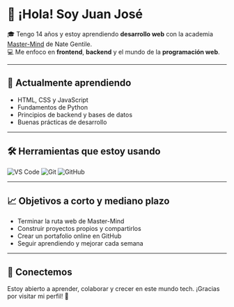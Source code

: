 # 👋 ¡Hola! Soy Juan José

🎓 Tengo 14 años y estoy aprendiendo **desarrollo web** con la academia [Master-Mind](https://academiamastermind.com/) de Nate Gentile.  
💻 Me enfoco en **frontend**, **backend** y el mundo de la **programación web**.

---

## 🚀 Actualmente aprendiendo

- HTML, CSS y JavaScript  
- Fundamentos de Python  
- Principios de backend y bases de datos  
- Buenas prácticas de desarrollo  

---

## 🛠️ Herramientas que estoy usando

![VS Code](https://img.shields.io/badge/Editor-VSCode-blue?logo=visualstudiocode&logoColor=white)
![Git](https://img.shields.io/badge/Control-Git-orange?logo=git&logoColor=white)
![GitHub](https://img.shields.io/badge/Repositorio-GitHub-black?logo=github)

---

## 📈 Objetivos a corto y mediano plazo

- Terminar la ruta web de Master-Mind  
- Construir proyectos propios y compartirlos  
- Crear un portafolio online en GitHub  
- Seguir aprendiendo y mejorar cada semana  

---

## 🤝 Conectemos

Estoy abierto a aprender, colaborar y crecer en este mundo tech. ¡Gracias por visitar mi perfil! 🙌
